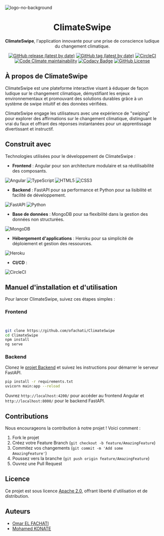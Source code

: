 ![logo-no-background](https://github.com/ofachati/ClimateSwipe/assets/67542830/30906c7e-157c-4389-a739-72966e796469)

<div align="center">

# ClimateSwipe

**ClimateSwipe**, l'application innovante pour une prise de conscience ludique du changement climatique.

[![GitHub release (latest by date)](https://img.shields.io/github/v/release/ofachati/ClimateSwipe)](https://github.com/ofachati/ClimateSwipe/releases/latest)
[![GitHub tag (latest by date)](https://img.shields.io/github/v/tag/ofachati/ClimateSwipe)](https://github.com/ofachati/ClimateSwipe/tags)
[![CircleCI](https://img.shields.io/circleci/build/github/ofachati/ClimateSwipe/main)](https://dl.circleci.com/status-badge/redirect/gh/ofachati/ClimateSwipe/tree/main)
[![Code Climate maintainability](https://img.shields.io/codeclimate/maintainability/ofachati/ClimateSwipe)](https://codeclimate.com/github/ofachati/ClimateSwipe/maintainability)
[![Codacy Badge](https://app.codacy.com/project/badge/Grade/d87436632bff4f2ab2bb25c95c763886)](https://app.codacy.com/gh/ofachati/ClimateSwipe/dashboard?utm_source=gh&utm_medium=referral&utm_content=&utm_campaign=Badge_grade)
[![GitHub License](https://img.shields.io/github/license/ofachati/climateswipe)](https://github.com/ofachati/ClimateSwipe/blob/main/LICENSE)

</div>

## À propos de ClimateSwipe

ClimateSwipe est une plateforme interactive visant à éduquer de façon ludique sur le changement climatique, démystifiant les enjeux environnementaux et promouvant des solutions durables grâce à un système de swipe intuitif et des données vérifiées.

ClimateSwipe engage les utilisateurs avec une expérience de "swiping" pour explorer des affirmations sur le changement climatique, distinguant le vrai du faux et offrant des réponses instantanées pour un apprentissage divertissant et instructif.

## Construit avec

Technologies utilisées pour le développement de ClimateSwipe :

- **Frontend** : Angular pour son architecture modulaire et sa réutilisabilité des composants.
  
![Angular](https://img.shields.io/badge/Angular-DD0031?style=for-the-badge&logo=angular&logoColor=white) ![TypeScript](https://img.shields.io/badge/typescript-%23007ACC.svg?style=for-the-badge&logo=typescript&logoColor=white) ![HTML5](https://img.shields.io/badge/html5-%23E34F26.svg?style=for-the-badge&logo=html5&logoColor=white) ![CSS3](https://img.shields.io/badge/css3-%231572B6.svg?style=for-the-badge&logo=css3&logoColor=white)
- **Backend** : FastAPI pour sa performance et Python pour sa lisibilité et facilité de développement.

![FastAPI](https://img.shields.io/badge/FastAPI-009688?style=for-the-badge&logo=fastapi&logoColor=white) ![Python](https://img.shields.io/badge/python-3670A0?style=for-the-badge&logo=python&logoColor=ffdd54)
- **Base de données** : MongoDB pour sa flexibilité dans la gestion des données non structurées.

![MongoDB](https://img.shields.io/badge/MongoDB-%234ea94b.svg?style=for-the-badge&logo=mongodb&logoColor=white)
- **Hébergement d'applications** : Heroku pour sa simplicité de déploiement et gestion des ressources.

![Heroku](https://img.shields.io/badge/heroku-%23430098.svg?style=for-the-badge&logo=heroku&logoColor=white)
- **CI/CD** : 

![CircleCI](https://img.shields.io/badge/circle%20ci-%23161616.svg?style=for-the-badge&logo=circleci&logoColor=white)

## Manuel d'installation et d'utilisation

Pour lancer ClimateSwipe, suivez ces étapes simples :

### Frontend

```bash


git clone https://github.com/ofachati/ClimateSwipe
cd ClimateSwipe
npm install
ng serve
```

### Backend

Clonez le [projet Backend](https://github.com/ofachati/ClimateSwipeAPI) et suivez les instructions pour démarrer le serveur FastAPI.

```bash
pip install -r requirements.txt
uvicorn main:app --reload
```

Ouvrez `http://localhost:4200/` pour accéder au frontend Angular et `http://localhost:8000/` pour le backend FastAPI.

## Contributions

Nous encourageons la contribution à notre projet ! Voici comment :

1. Fork le projet
2. Créez votre Feature Branch (`git checkout -b feature/AmazingFeature`)
3. Commitez vos changements (`git commit -m 'Add some AmazingFeature'`)
4. Poussez vers la branche (`git push origin feature/AmazingFeature`)
5. Ouvrez une Pull Request

## Licence

Ce projet est sous licence [Apache 2.0](https://www.apache.org/licenses/LICENSE-2.0), offrant liberté d'utilisation et de distribution.

## Auteurs
- [Omar EL FACHATI](https://github.com/ofachati)
- [Mohamed KONATE](https://github.com/MohamedKonate)


